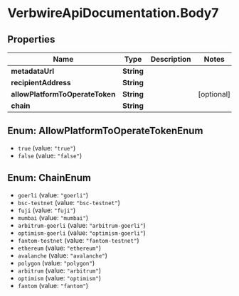 # VerbwireApiDocumentation.Body7

## Properties
Name | Type | Description | Notes
------------ | ------------- | ------------- | -------------
**metadataUrl** | **String** |  | 
**recipientAddress** | **String** |  | 
**allowPlatformToOperateToken** | **String** |  | [optional] 
**chain** | **String** |  | 

<a name="AllowPlatformToOperateTokenEnum"></a>
## Enum: AllowPlatformToOperateTokenEnum

* `true` (value: `"true"`)
* `false` (value: `"false"`)


<a name="ChainEnum"></a>
## Enum: ChainEnum

* `goerli` (value: `"goerli"`)
* `bsc-testnet` (value: `"bsc-testnet"`)
* `fuji` (value: `"fuji"`)
* `mumbai` (value: `"mumbai"`)
* `arbitrum-goerli` (value: `"arbitrum-goerli"`)
* `optimism-goerli` (value: `"optimism-goerli"`)
* `fantom-testnet` (value: `"fantom-testnet"`)
* `ethereum` (value: `"ethereum"`)
* `avalanche` (value: `"avalanche"`)
* `polygon` (value: `"polygon"`)
* `arbitrum` (value: `"arbitrum"`)
* `optimism` (value: `"optimism"`)
* `fantom` (value: `"fantom"`)

